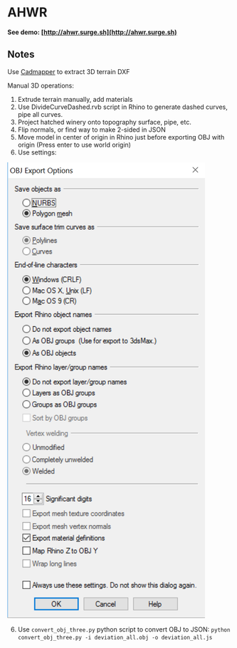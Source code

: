 AHWR 
===

**See demo: [http://ahwr.surge.sh](http://ahwr.surge.sh)**

Notes
---

Use [Cadmapper](https://cadmapper.com/) to extract 3D terrain DXF

Manual 3D operations:

1. Extrude terrain manually, add materials
2. Use DivideCurveDashed.rvb script in Rhino to generate dashed curves, pipe all curves.
3. Project hatched winery onto topography surface, pipe, etc.
3. Flip normals, or find way to make 2-sided in JSON
4. Move model in center of origin in Rhino just before exporting OBJ with origin (Press enter to use world origin)
5. Use settings: 

![Image of Rhino settings](rhino.png)

6. Use `convert_obj_three.py` python script to convert OBJ to JSON: `python convert_obj_three.py -i deviation_all.obj -o deviation_all.js`

